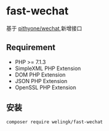 # fast-wechat

基于 [pithyone/wechat](https://github.com/pithyone/wechat),新增接口

## Requirement

- PHP >= 7.1.3
- SimpleXML PHP Extension
- DOM PHP Extension
- JSON PHP Extension
- OpenSSL PHP Extension

## 安装

```bash
composer require welingk/fast-wechat
```

